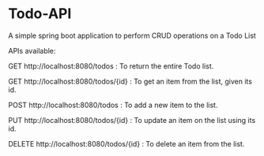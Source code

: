 # Todo-API
A simple spring boot application to perform CRUD operations on a Todo List

APIs available:

GET http://localhost:8080/todos : To return the entire Todo list.

GET http://localhost:8080/todos/{id} : To get an item from the list, given its id.

POST http://localhost:8080/todos : To add a new item to the list.

PUT http://localhost:8080/todos/{id} : To update an item on the list using its id.

DELETE http://localhost:8080/todos/{id} : To delete an item from the list.
